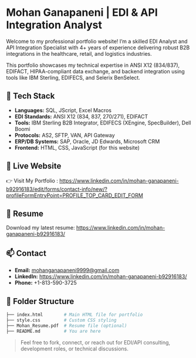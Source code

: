 
# Mohan Ganapaneni | EDI & API Integration Analyst

Welcome to my professional portfolio website! I’m a skilled EDI Analyst and API Integration Specialist with 4+ years of experience delivering robust B2B integrations in the healthcare, retail, and logistics industries.

This portfolio showcases my technical expertise in ANSI X12 (834/837), EDIFACT, HIPAA-compliant data exchange, and backend integration using tools like IBM Sterling, EDIFECS, and Selerix BenSelect.

## 🔧 Tech Stack

- **Languages:** SQL, JScript, Excel Macros
- **EDI Standards:** ANSI X12 (834, 837, 270/271), EDIFACT
- **Tools:** IBM Sterling B2B Integrator, EDIFECS (XEngine, SpecBuilder), Dell Boomi
- **Protocols:** AS2, SFTP, VAN, API Gateway
- **ERP/DB Systems:** SAP, Oracle, JD Edwards, Microsoft CRM
- **Frontend:** HTML, CSS, JavaScript (for this website)

## 🔗 Live Website

👉 Visit My Portfolio : https://www.linkedin.com/in/mohan-ganapaneni-b92916183/edit/forms/contact-info/new/?profileFormEntryPoint=PROFILE_TOP_CARD_EDIT_FORM

## 📄 Resume

Download my latest resume: https://www.linkedin.com/in/mohan-ganapaneni-b92916183/

## 📫 Contact

- **Email:** mohanganapaneni9999@gmail.com
- **LinkedIn:** https://www.linkedin.com/in/mohan-ganapaneni-b92916183/
- **Phone:** +1-813-590-3725

## 📁 Folder Structure

```bash
├── index.html        # Main HTML file for portfolio
├── style.css         # Custom CSS styling
├── Mohan_Resume.pdf  # Resume file (optional)
├── README.md         # You are here
```

> Feel free to fork, connect, or reach out for EDI/API consulting, development roles, or technical discussions.
